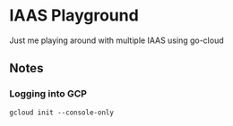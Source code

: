 # IAAS Playground

Just me playing around with multiple IAAS using go-cloud

## Notes

### Logging into GCP

```shell
gcloud init --console-only
```